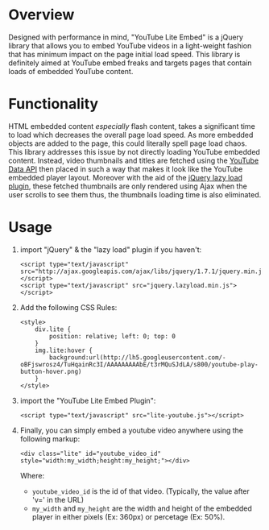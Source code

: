 Overview
========
Designed with performance in mind, "YouTube Lite Embed" is a jQuery library that allows you to embed YouTube videos in a light-weight fashion that has minimum impact on the page initial load speed. This library is definitely aimed at YouTube embed freaks and targets pages that contain loads of embedded YouTube content.

Functionality
=============
HTML embedded content *especially* flash content, takes a significant time to load which decreases the overall page load speed. As more embedded objects are added to the page, this could literally spell page load chaos. This library addresses this issue by not directly loading YouTube embedded content. Instead, video thumbnails and titles are fetched using the [YouTube Data API](http://code.google.com/apis/youtube/2.0/reference.html) then placed in such a way that makes it look like the YouTube embedded player layout. Moreover with the aid of the [jQuery lazy load plugin](http://www.appelsiini.net/projects/lazyload), these fetched thumbnails are only rendered using Ajax when the user scrolls to see them thus, the thumbnails loading time is also eliminated.

Usage
=====
1.	import "jQuery" & the "lazy load" plugin if you haven't:

        <script type="text/javascript" src="http://ajax.googleapis.com/ajax/libs/jquery/1.7.1/jquery.min.js"></script>
	    <script type="text/javascript" src="jquery.lazyload.min.js"></script>

2.	Add the following CSS Rules:

    	<style>
			div.lite {
				position: relative; left: 0; top: 0
			}
			img.lite:hover {
				background:url(http://lh5.googleusercontent.com/-oBFjswrosz4/TuHqainRc3I/AAAAAAAAAbE/t3rMQuSJdLA/s800/youtube-play-button-hover.png)
			}
		</style>

3.	import the "YouTube Lite Embed Plugin":

		<script type="text/javascript" src="lite-youtube.js"></script>

4.	Finally, you can simply embed a youtube video anywhere using the following markup:

		<div class="lite" id="youtube_video_id" style="width:my_width;height:my_height;"></div>
   	Where:
	* `youtube_video_id` is the id of that video. (Typically, the value after 'v=' in the URL)
	* `my_width` and `my_height` are the width and height of the embedded player in either pixels (Ex: 360px) or percetage (Ex: 50%).
